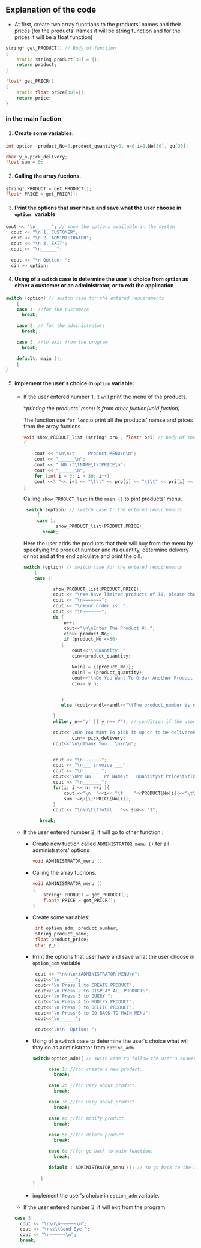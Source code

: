 ## Explanation of the code

* At first, create two array functions to the products' names and their prices (for the products' names it will be string function and for the prices it will be a float function)

```c++
string* get_PRODUCT() // Body of function
{
    static string product[30] = {};
    return product;
}
```

```c++
float* get_PRICR()
{
    static float price[30]={};
    return price;
}

```

### in the main fuction 
1. #### Create some variables: 

```c++
int option, product_No=0,product_quantity=0, n=0,i=1,No[30], qu[30]; 
```
```c++
char y_n,pick_delivery;
float sum = 0;
```

2. #### Calling the array fucrions.
```c++
string* PRODUCT = get_PRODUCT();
float* PRICE = get_PRICR();
```

3. #### Print the options that user have and save what the user choose in `option ` variable
```c++
cout << "\n______"; // show the options available in the system
  cout << "\n 1. CUSTOMER";
  cout << "\n 2. ADMINISTRATOR";
  cout << "\n 3. EXIT";
  cout << "\n______";

  cout << "\n Option: ";
  cin >> option;
```

4. #### Using of a `switch` case to determine the user's choice from `option` as either a customer or an administrator, or to exit the application
```c++
switch (option) // switch case for the entered requirements
    {
    case 1: //for the customers
      break;

    case 2: // for the administrators
      break;

    case 3: //to exit from the program
      break;

    default: main ();
    }
}
```
5. #### implement the user's choice in `option` variable:
    * If the user entered number 1, it will print the menu of the products.
        
        **printing the products' menu is from other fuction(void fuction)*

        The function use `for loop`to print all the products' namse and prices from the array fucrions.
        ```c++
        void show_PRODUCT_list (string* pro , float* pri) // body of the function
        {

            cout << "\n\n\t     Product MENU\n\n";
            cout << "______\n";
            cout << " NO.\t\tNAME\t\tPRICE\n";
            cout << "______\n";
            for (int i = 0; i < 30; i++)
            cout <<" "<< i+1 << "\t\t" << pro[i] << "\t\t" << pri[i] << "$\n";
        }

        ```

        Calling `show_PRODUCT_list` in the `main ()` to pint products' menu.
        ```c++
         switch (option) // switch case fr the entered requirements
             {
             case 1:
                    show_PRODUCT_list(PRODUCT,PRICE);
               break;
        ```
        Here the user adds the products that their will buy from the menu by specifying the product number and its quantity, determine delivery or not and at the end calculate and print the bill.
        ```c++
        switch (option) // switch case for the entered requirements
            {
            case 1:

                   show_PRODUCT_list(PRODUCT,PRICE);
                   cout << "\nWe have limited products of 30, please choose from this range.";
                   cout << "\n~~~~~~~";
                   cout << "\nYour order is: ";
                   cout << "\n~~~~~~~";
                   do {
                       n++;
                       cout<<"\n\nEnter The Product #: ";
                       cin>> product_No;
                       if (product_No <=30)
                      {
                          cout<<"\nQuantity: ";
                          cin>>product_quantity;

                          No[n] = {(product_No)};
                          qu[n] = {product_quantity};
                          cout<<"\nDo You Want To Order Another Product ? (y/n)";
                          cin>> y_n;


                      }
                      else {cout<<endl<<endl<<"\tThe product_number is out of range";}

                   }
                   while(y_n=='y' || y_n=='Y'); // condition if the user's answer is yes

                   cout<<"\nDo You Want To pick it up or to be delivered ? (pick/delivery)";
                          cin>> pick_delivery;
                   cout<<"\n\nThank You...\n\n\n";


                   cout << "\n~~~~~~~";
                   cout << "\n___ invoice ___";
                   cout << "\n_______";
                   cout<<"\nPr No.    Pr Name\t   Quantity\t Price\t\tTotal Amount\n";
                   cout << "\n_______";
                   for(i; i <= n; ++i ){
                       cout <<"\n  "<<i<< "\t    "<<PRODUCT[No[i]]<<"\t\t     "<<qu[i]<<"\t\t  "<<PRICE[No[i]]<<"$\t\t "<<qu[i]*PRICE[No[i]]<<"$\n";
                       sum +=qu[i]*PRICE[No[i]];
                   }
                   cout << "\n\n\t\tTotal : "<< sum<< "$";

              break;
        ```
    * If the user entered number 2, it will go to other function :
        
        * Create new fuction called `ADMINISTRATOR_menu ()` for all administrators' options 
          ```c++
          void ADMINISTRATOR_menu ()
          ```
        * Calling the array fucrions.
          ```c++
          void ADMINISTRATOR_menu ()
          {
              string* PRODUCT = get_PRODUCT();
              float* PRICE = get_PRICR();
          }
          ```
        * Create some variables: 
          ```c++
           int option_adm, product_number;
           string product_name;
           float product_price;
           char y_n;
          ```
        * Print the options that user have and save what the user choose in `option_adm` variable
          ```c++
           cout << "\n\n\n\tADMINISTRATOR MENU\n";
           cout<<"\n______";
	       cout<<"\n Press 1 to CREATE PRODUCT";
	       cout<<"\n Press 2 to DISPLAY ALL PRODUCTS";
     	   cout<<"\n Press 3 to QUERY ";
	       cout<<"\n Press 4 to MODIFY PRODUCT";
	       cout<<"\n Press 5 to DELETE PRODUCT";
           cout<<"\n Press 6 to GO BACK TO MAIN MENU";
           cout<<"\n______";

           cout<<"\n\n  Option: ";
          ```
        * Using of a `switch` case to determine the user's choice what will thay do as administrator from `option_adm`.

           ```c++
           switch(option_adm){ // swith case to follow the user's answer for the menu

                 case 1: //for create a new prodect.
                   break;

                 case 2: //for uery about product.
                   break;

                 case 3: //for uery about product.    
                   break;

                 case 4: //for modify product.     
                   break;

                 case 5: //for delete product.
                   break;

                 case 6: //for go back to main function. 
                   break;

                 default : ADMINISTRATOR_menu (); // to go back to the menu

	          }
          }
          ```
        * implement the user's choice in `option_adm` variable.

    * If the user entered number 3, it will exit from the program.
    ```c++
    case 3:
      cout << "\n\n\n~~~~~~\n";
      cout << "\n\t\tGood Bye!";
      cout << "\n~~~~~~\n";
      break;

    ```
         
